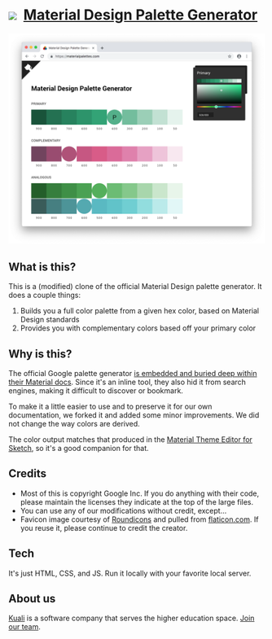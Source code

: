# [<img src="favicon.ico" width="25px" />](https://materialpalettes.com) &nbsp;[Material Design Palette Generator](https://materialpalettes.com)

<img src="/images/screenshot.png" />

## What is this?

This is a (modified) clone of the official Material Design palette generator. It does a couple things:

1. Builds you a full color palette from a given hex color, based on Material Design standards
2. Provides you with complementary colors based off your primary color

## Why is this?

The official Google palette generator [is embedded and buried deep within their Material docs](https://material.io/design/color/the-color-system.html#tools-for-picking-colors). Since it's an inline tool, they also hid it from search engines, making it difficult to discover or bookmark.

To make it a little easier to use and to preserve it for our own documentation, we forked it and added some minor improvements. We did not change the way colors are derived.

The color output matches that produced in the [Material Theme Editor for Sketch](https://material.io/tools/theme-editor/), so it's a good companion for that.

## Credits

- Most of this is copyright Google Inc. If you do anything with their code, please maintain the licenses they indicate at the top of the large files.
- You can use any of our modifications without credit, except...
- Favicon image courtesy of [Roundicons](https://roundicons.com/) and pulled from [flaticon.com](https://flaticon.com). If you reuse it, please continue to credit the creator.

## Tech

It's just HTML, CSS, and JS. Run it locally with your favorite local server.

## About us

[Kuali](https://kuali.co) is a software company that serves the higher education space. [Join our team](https://jobs.kuali.co).
